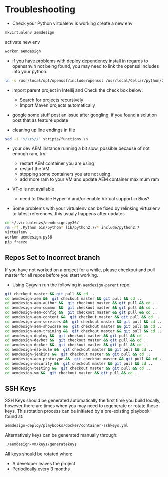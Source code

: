 Troubleshooting
=================


- Check your Python virtualenv is working
create a new env

```bash
mkvirtualenv aemdesign
```

activate new env

```bash
workon aemdesign
```

- if you have problems with deploy dependency install in regards to opensshv.h not being found, you may need to link the openssl includes into your python.

```bash
ln -s /usr/local/opt/openssl/include/openssl /usr/local/Cellar/python/2.7.13/Frameworks/Python.framework/Versions/2.7/include/python2.7/openssl
```

- import parent project in Intellij and Check the check box below:
    * Search for projects recursively
    * Import Maven projects automatically
- google some stuff post an issue after googling, if you found a solution post that as feature update

- cleaning up line endings in file

```bash
sed -i 's/\r$//' scripts/functions.sh
```


- your dev AEM instance running a bit slow, possible because of not enough ram, try:
    - restart AEM container you are using
    - restart the VM
    - stopping some containers you are not using.
    - add more ram to your VM and update AEM container maximum ram

- VT-x is not available
    - need to Disable Hyper-V and/or enable Virtual support in Bios?

- Some problems with your virtualenv can be fixed by relinking virtualenv to latest references, this usualy happens after updates

```bash
cd ~/.virtualenvs/aemdesign.py36/
rm -rf .Python bin/python* lib/python2.7/* include/python2.7
virtualenv .
workon aemdesign.py36
pip freeze
```

    
Repos Set to Incorrect branch
-----------------------------

If you have not worked on a project for a while, please checkout and pull master for all repos before you start working.

- Using Cygwin run the following in ```aemdesign-parent``` repo:

```bash
git checkout master && git pull && cd ..
cd aemdesign-aem &&  git checkout master && git pull && cd ..
cd aemdesign-aem-author &&  git checkout master && git pull && cd ..
cd aemdesign-aem-common &&  git checkout master && git pull && cd ..
cd aemdesign-aem-config &&  git checkout master && git pull && cd ..
cd aemdesign-aem-content &&  git checkout master && git pull && cd ..
cd aemdesign-aem-services &&  git checkout master && git pull && cd ..
cd aemdesign-aem-showcase &&  git checkout master && git pull && cd ..
cd aemdesign-aem-training &&  git checkout master && git pull && cd ..
cd aemdesign-deploy &&  git checkout master && git pull && cd ..
cd aemdesign-devbot &&  git checkout master && git pull && cd ..
cd aemdesign-docker &&  git checkout master && git pull && cd ..
cd aemdesign-esb-mule &&  git checkout master && git pull && cd ..
cd aemdesign-jenkins &&  git checkout master && git pull && cd ..
cd aemdesign-aem-prototype &&  git checkout master && git pull && cd ..
cd aemdesign-security &&  git checkout master && git pull && cd ..
cd aemdesign-testing &&  git checkout master && git pull && cd ..
cd aemdesign-vm &&  git checkout master && git pull && cd ..
```

SSH Keys
--------
SSH Keys should be generated automatically the first time you build locally, however there are times when you may need to regenerate or rotate these keys.
This rotation process can be initiated by a pre-existing playbook found at:
```bash
aemdesign-deploy/playbooks/docker/container-sshkeys.yml
```
Alternatively keys can be generated manually through:
```bash
./aemdesign-vm/keys/generatekeys
```

All keys should be rotated when:
- A developer leaves the project
- Periodically every 3 months